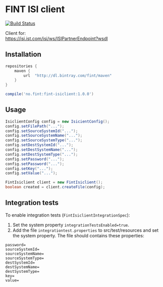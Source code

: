 # FINT ISI client

[![Build Status](https://travis-ci.org/FINTlibs/fint-isiclient.svg?branch=master)](https://travis-ci.org/FINTlibs/fint-isiclient)

Client for:  
https://isi.ist.com/isi/ws/ISIPartnerEndpoint?wsdl

## Installation

```groovy
repositories {
    maven {
        url  "http://dl.bintray.com/fint/maven" 
    }
}

compile('no.fint:fint-isiclient:1.0.0')
```

## Usage

```java
IsiclientConfig config = new IsicientConfig();
config.setFilePath("...");
config.setSourceSystemId("...");
config.setSourceSystemName("...");
config.setSourceSystemType("...");
config.setDestSystemId("...");
config.setDestSystemName("...");
config.setDestSystemType("...");
config.setPassword("...");
config.setPassword("...");
config.setKey("...");
config.setValue("...");

FintIsiclient client = new FintIsiclient();
boolean created = client.createFile(config);
```

## Integration tests

To enable integration tests (`FintIsiclientIntegrationSpec`):  
1) Set the system property `integrationTestsEnabled=true`.  
2) Add the file `integrationtest.properties` to src/test/resources and set the system property. The file should contains these properties:  
```properties
password=
sourceSystemId=
sourceSystemName=
sourceSystemType=
destSystemId=
destSystemName=
destSystemType=
key=
value=
```